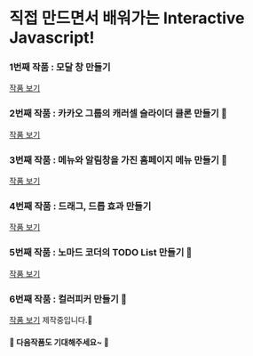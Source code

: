 <h1> 직접 만드면서 배워가는 Interactive Javascript!</h1>

<h3> 1번째 작품 : 모달 창 만들기</h3>
  <a href ="https://oct-sky-out.github.io/Interactive-Javascript/html/modal.html">  작품 보기</a>

<h3> 2번째 작품 : 카카오 그룹의 캐러셀 슬라이더 클론 만들기 🎠</h3>
  <a href ="https://oct-sky-out.github.io/Interactive-Javascript/html/kakaoSliderClone.html">  작품 보기</a>

<h3> 3번째 작품 : 메뉴와 알림창을 가진 홈페이지 메뉴 만들기 🔔</h3>
  <a href ="https://oct-sky-out.github.io/Interactive-Javascript/html/MenuAndNotice.html">  작품 보기</a>

<h3> 4번째 작품 : 드래그, 드롭 효과 만들기</h3>
  <a href ="https://oct-sky-out.github.io/Interactive-Javascript/html/DragAndDrop.html">  작품 보기</a>

<h3> 5번째 작품 : 노마드 코더의 TODO List 만들기 📜</h3>
  <a href ="https://oct-sky-out.github.io/Interactive-Javascript/html/ClockAndTODO.html">  작품 보기</a>

<h3> 6번째 작품 : 컬러피커 만들기 💅</h3>
  <a href ="https://oct-sky-out.github.io/Interactive-Javascript/html/RGBColorPicker.html">  작품 보기</a>
  <span>제작중입니다.🚧</span>
  
<h4> 👋 다음작품도 기대해주세요~ 👋</h4>
